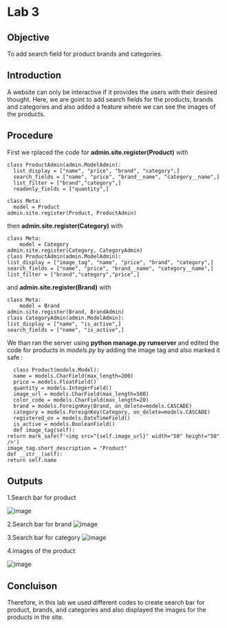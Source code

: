 # Lab 3

## Objective
To add search field for product brands and categories.

## Introduction
A website can only be interactive if it provides the users with their desired thought. Here, we are goint to add search fields for the products, brands and categories and also added a feature where we can see the images of the products.

## Procedure
First we rplaced the code for **admin.site.register(Product)** with 
    
    class ProductAdmin(admin.ModelAdmin):
      list_display = ["name", "price", "brand", "category",]
      search_fields = ["name", "price", "brand__name", "category__name",]
      list_filter = ["brand","category",]
      readonly_fields = ["quantity",]
 
    class Meta:
      model = Product
    admin.site.register(Product, ProductAdmin)
then **admin.site.register(Category)** with 

    class Meta:
        model = Category
    admin.site.register(Category, CategoryAdmin)
    class ProductAdmin(admin.ModelAdmin):
    list_display = ["image_tag", "name", "price", "brand", "category",]
    search_fields = ["name", "price", "brand__name", "category__name",]
    list_filter = ["brand","category","price",]
    
and **admin.site.register(Brand)** with 
  
    class Meta:
        model = Brand
    admin.site.register(Brand, BrandAdmin)
    class CategoryAdmin(admin.ModelAdmin):
    list_display = ["name", "is_active",]
    search_fields = ["name", "is_active",]
    
 We than ran the server using **python manage.py runserver** and edited the code for products in _models.py_ by adding the image tag and also marked it safe :
 
      class Product(models.Model):
      name = models.CharField(max_length=200)
      price = models.FloatField()
      quantity = models.IntegerField()
      image_url = models.CharField(max_length=500)
      color_code = models.CharField(max_length=20)
      brand = models.ForeignKey(Brand, on_delete=models.CASCADE)
      category = models.ForeignKey(Category, on_delete=models.CASCADE)
      registered_on = models.DateTimeField()
      is_active = models.BooleanField()
      def image_tag(self):
    return mark_safe(f'<img src="{self.image_url}" width="50" height="50" />')
    image_tag.short_description = "Product"
    def __str__(self):
    return self.name
    
## Outputs
1.Search bar for product

![image](https://user-images.githubusercontent.com/81128122/171986906-77b8cb83-bb24-4bdc-8c6c-82ca2346e214.png)

2.Search bar for brand
![image](https://user-images.githubusercontent.com/81128122/171986931-7f2d5200-e1fb-436c-9bc3-6f6de4881a29.png)


3.Search bar for category
![image](https://user-images.githubusercontent.com/81128122/171986945-1704bac1-1346-44d7-a8c6-7dee911ee72d.png)


4.images of the product

![image](https://user-images.githubusercontent.com/81128122/171986970-53b3903b-d179-4ce1-9125-6a82cc52d957.png)


## Concluison
Therefore, in this lab we used different codes to  create search bar for product, brands, and categories and also displayed the images for the products in the site.
